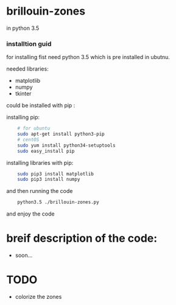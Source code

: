 # brillouin-zones
in python 3.5


### installtion guid
for installing fist need python 3.5 which is pre installed in ubutnu.

needed libraries:
- matplotlib
- numpy
- tkinter

could be installed with pip :

installing pip:
```bash
	# for ubuntu
	sudo apt-get install python3-pip
	# centOS
	sudo yum install python34-setuptools
	sudo easy_install pip
```
installing libraries with pip:
```bash
	sudo pip3 install matplotlib
	sudo pip3 install numpy
```

and then running the code 
```bash
	python3.5 ./brillouin-zones.py
```
and enjoy the code




# breif description of the code:
- soon...


# TODO 
- colorize the zones

